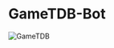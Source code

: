 # GameTDB-Bot
![GameTDB](https://github.com/d1ddle/GameTDB-Bot/blob/main/GameTDB-Bot-400-1.png?raw=true)
